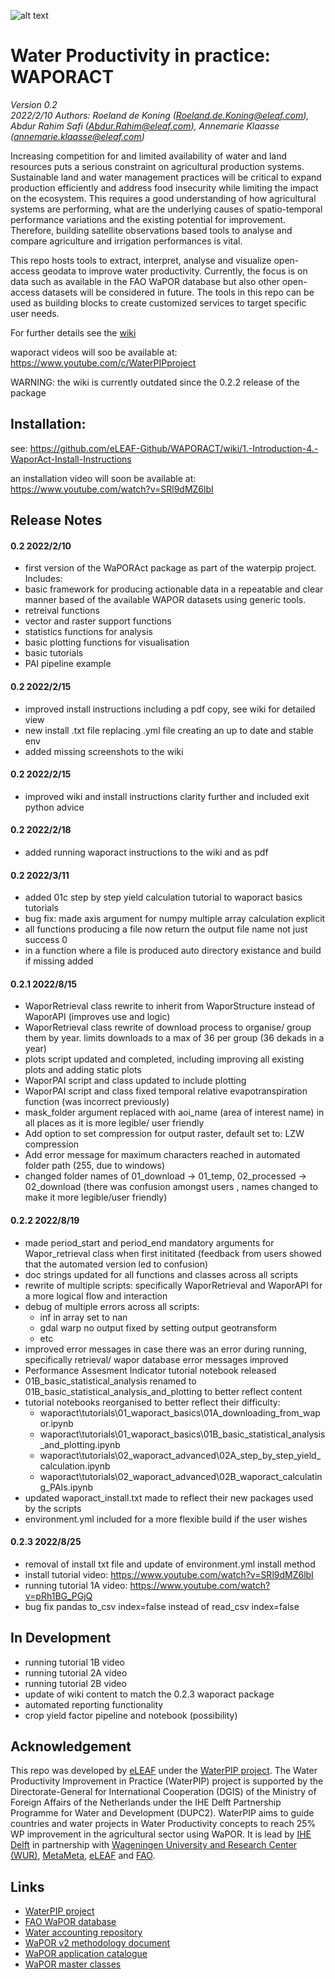 ![alt text](https://github.com/eLEAF-Github/WAPORACT/blob/master/images/wapor_banner.png?raw=true)

# Water Productivity in practice: WAPORACT  
_Version 0.2_   
_2022/2/10_
_Authors: Roeland de Koning (Roeland.de.Koning@eleaf.com), Abdur Rahim Safi (Abdur.Rahim@eleaf.com), Annemarie Klaasse (annemarie.klaasse@eleaf.com)_

Increasing competition for and limited availability of water and land resources puts a serious constraint on agricultural production systems. Sustainable land and water management practices will be critical to expand production efficiently and address food insecurity while limiting the impact on the ecosystem. This requires a good understanding of how agricultural systems are performing, what are the underlying causes of spatio-temporal performance variations and the existing potential for improvement. Therefore, building satellite observations based tools to analyse and compare agriculture and irrigation performances is vital. 

This repo hosts tools to extract, interpret, analyse and visualize open-access geodata to improve water productivity. Currently, the focus is on data such as available in the FAO WaPOR database but also other open-access datasets will be considered in future. The tools in this repo can be used as building blocks to create customized services to target specific user needs.  

For further details see the [wiki](https://github.com/eLEAF-Github/WAPORACT/wiki) 

waporact videos will soo be available at: https://www.youtube.com/c/WaterPIPproject 


WARNING: the wiki is currently outdated since the 0.2.2 release of the package

## Installation:

see: https://github.com/eLEAF-Github/WAPORACT/wiki/1.-Introduction-4.-WaporAct-Install-Instructions

an installation video will soon be available at: https://www.youtube.com/watch?v=SRl9dMZ6lbI 

## Release Notes

#### 0.2 2022/2/10

- first version of the WaPORAct package as part of the waterpip project. Includes: 
- basic framework for producing actionable data in a repeatable and clear manner based of the available WAPOR datasets using generic tools. 
- retreival functions
- vector and raster support functions
- statistics functions for analysis
- basic plotting functions for visualisation
- basic tutorials
- PAI pipeline example


#### 0.2 2022/2/15

- improved install instructions including a pdf copy, see wiki for detailed view 
- new install .txt file replacing .yml file creating an up to date and stable env
- added missing screenshots to the wiki

#### 0.2 2022/2/15

- improved wiki and install instructions clarity further and included exit python advice

#### 0.2 2022/2/18

- added running waporact instructions to the wiki and as pdf 

#### 0.2 2022/3/11

- added 01c step by step yield calculation tutorial to waporact basics tutorials
- bug fix: made axis argument for numpy multiple array calculation explicit
- all functions producing a file now return the output file name not just success 0
- in a function where a file is produced auto directory existance and build if missing added


#### 0.2.1 2022/8/15

- WaporRetrieval class rewrite to inherit from WaporStructure instead of WaporAPI (improves use and logic)
- WaporRetrieval class rewrite of download process to organise/ group them by year. limits downloads to a 
  max of 36 per group (36 dekads in a year) 
- plots script updated and completed, including improving all existing plots and adding static plots
- WaporPAI script and class updated to include plotting 
- WaporPAI script and class fixed temporal relative evapotranspiration function (was incorrect previously)
- mask_folder argument replaced with aoi_name (area of interest name) in all places as it is more legible/ user friendly
- Add option to set compression for output raster, default set to: LZW compression
- Add error message for maximum characters reached in automated folder path (255, due to windows)
- changed folder names of 01_download -> 01_temp,  02_processed -> 02_download (there was confusion amongst users , 
  names changed to make it more legible/user friendly)


#### 0.2.2 2022/8/19

  - made period_start and period_end mandatory arguments for Wapor_retrieval class when first inititated (feedback from users showed that the automated version led to confusion)
  - doc strings updated for all functions and classes across all scripts
  - rewrite of multiple scripts: specifically WaporRetrieval and WaporAPI for a more logical flow and interaction
  - debug of multiple errors across all scripts:
    - inf in array set to nan
    - gdal warp no output fixed by setting output geotransform
    - etc
  -  improved error messages in case there was an error during running, specifically retrieval/ wapor database error messages improved
  - Performance Assesment Indicator tutorial notebook released
  - 01B_basic_statistical_analysis renamed to 01B_basic_statistical_analysis_and_plotting to better reflect content
  - tutorial notebooks reorganised to better reflect their difficulty:
    - waporact\tutorials\01_waporact_basics\01A_downloading_from_wapor.ipynb
    - waporact\tutorials\01_waporact_basics\01B_basic_statistical_analysis_and_plotting.ipynb
    - waporact\tutorials\02_waporact_advanced\02A_step_by_step_yield_calculation.ipynb
    - waporact\tutorials\02_waporact_advanced\02B_waporact_calculating_PAIs.ipynb
  - updated waporact_install.txt made to reflect their new packages used by the scripts
  - environment.yml included for a more flexible build if the user wishes

#### 0.2.3 2022/8/25

- removal of install txt file and update of environment.yml install method
- install tutorial video: https://www.youtube.com/watch?v=SRl9dMZ6lbI
- running tutorial 1A video: https://www.youtube.com/watch?v=pRh1BG_PGjQ
- bug fix pandas to_csv index=false instead of read_csv index=false

## In Development 

- running tutorial 1B video
- running tutorial 2A video
- running tutorial 2B video
- update of wiki content to match the 0.2.3 waporact package 
- automated reporting functionality
- crop yield factor pipeline and notebook (possibility)


## Acknowledgement  
This repo was developed by [eLEAF](https://www.eleaf.com) under the [WaterPIP project](https://waterpip.un-ihe.org/welcome-waterpip). The Water Productivity Improvement in Practice (WaterPIP) project is supported by the Directorate-General for International Cooperation (DGIS) of the Ministry of Foreign Affairs of the Netherlands under the IHE Delft Partnership Programme for Water and Development (DUPC2). WaterPIP aims to guide countries and water projects in Water Productivity concepts to reach 25% WP improvement in the agricultural sector using WaPOR. It is lead by [IHE Delft](https://www.un-ihe.org/) in partnership with [Wageningen University and Research Center (WUR)](https://www.wur.nl/), [MetaMeta](https://metameta.nl), [eLEAF](https://www.eleaf.com) and [FAO](https://www.fao.org).

## Links  
- [WaterPIP project](https://waterpip.un-ihe.org/welcome-waterpip)
- [FAO WaPOR database](https://wapor.apps.fao.org/home/WAPOR_2/1)
- [Water accounting repository](https://github.com/wateraccounting/WAPORWP)
- [WaPOR v2 methodology document](http://www.fao.org/3/ca9894en/CA9894EN.pdf)
- [WaPOR application catalogue](http://www.fao.org/in-action/remote-sensing-for-water-productivity/use-casesresources/en/)
- [WaPOR master classes](https://thewaterchannel.tv/videos/june-10-2020-monitoring-water-productivity-using-wapor-part-1/)

